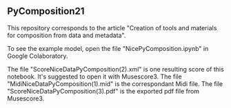 ## PyComposition21

This repository corresponds to the article "Creation of tools and materials for composition from data  and metadata".

To see the example model, open the file "NicePyComposition.ipynb" in Google Colaboratory.

The  file "ScoreNiceDataPyComposition(2).xml" is  one resulting score of  this notebook. It's suggested to open it with Musescore3.
The file "MidiNiceDataPyComposition(1).mid"   is the correspondant Midi file.
The file "ScoreNiceDataPyComposition(3).pdf"  is the exported pdf file from Musescore3.
